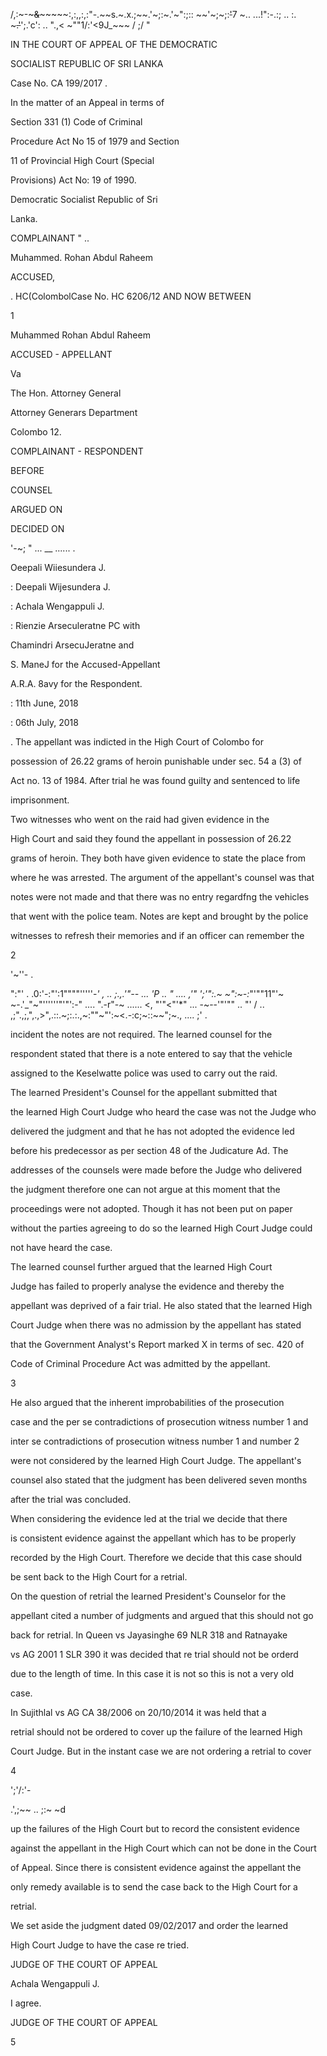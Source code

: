 /,:~-~~~&~~~~~~~:,:,,:,:"-.~~s.~.x.\;~~\.'~;:~.'~":;:: ~\~'~;~;:~~'~~7 ~.. ...!":-.:; .. :. ~~~.'~~';.'c': .. ".,< ~""1/:'<9J_~~~ / ;/ "

IN THE COURT OF APPEAL OF THE DEMOCRATIC

SOCIALIST REPUBLIC OF SRI LANKA

Case No. CA 199/2017 .

In the matter of an Appeal in terms of

Section 331 (1) Code of Criminal

Procedure Act No 15 of 1979 and Section

11 of Provincial High Court (Special

Provisions) Act No: 19 of 1990.

Democratic Socialist Republic of Sri

Lanka.

COMPLAINANT " ..

Muhammed. Rohan Abdul Raheem

ACCUSED,

. HC(ColombolCase No. HC 6206/12 AND NOW BETWEEN

1

Muhammed Rohan Abdul Raheem

ACCUSED - APPELLANT

Va

The Hon. Attorney General

Attorney Generars Department

Colombo 12.

COMPLAINANT - RESPONDENT

BEFORE

COUNSEL

ARGUED ON

DECIDED ON

'-~; " ... __ ...... .

Oeepali Wiiesundera J.

: Deepali Wijesundera J.

: Achala Wengappuli J.

: Rienzie Arseculeratne PC with

Chamindri ArsecuJeratne and

S. ManeJ for the Accused-Appellant

A.R.A. 8avy for the Respondent.

: 11th June, 2018

: 06th July, 2018

. The appellant was indicted in the High Court of Colombo for

possession of 26.22 grams of heroin punishable under sec. 54 a (3) of

Act no. 13 of 1984. After trial he was found guilty and sentenced to life

imprisonment.

Two witnesses who went on the raid had given evidence in the

High Court and said they found the appellant in possession of 26.22

grams of heroin. They both have given evidence to state the place from

where he was arrested. The argument of the appellant's counsel was that

notes were not made and that there was no entry regardfng the vehicles

that went with the police team. Notes are kept and brought by the police

witnesses to refresh their memories and if an officer can remember the

2

'~''- .

"\:"' . .0:'-:"':1""""'''''-_' , .. ;.,.'"-- ... 'P .. " .... ,'" ';'":.~ ~":~-:_"'""11"'~ ~-.'_"~"''''''"'"':-" .... ".-r"-~ ...... <, "'"<"'*" ... -~--'"'"" .. "' / .. ,;".,;,",.,>",.::.~;:.:.,~:""~"':~<.-:c;~::~~";~., .... ;' .

incident the notes are not required. The learned counsel for the

respondent stated that there is a note entered to say that the vehicle

assigned to the Keselwatte police was used to carry out the raid.

The learned President's Counsel for the appellant submitted that

the learned High Court Judge who heard the case was not the Judge who

delivered the judgment and that he has not adopted the evidence led

before his predecessor as per section 48 of the Judicature Ad. The

addresses of the counsels were made before the Judge who delivered

the judgment therefore one can not argue at this moment that the

proceedings were not adopted. Though it has not been put on paper

without the parties agreeing to do so the learned High Court Judge could

not have heard the case.

The learned counsel further argued that the learned High Court

Judge has failed to properly analyse the evidence and thereby the

appellant was deprived of a fair trial. He also stated that the learned High

Court Judge when there was no admission by the appellant has stated

that the Government Analyst's Report marked X in terms of sec. 420 of

Code of Criminal Procedure Act was admitted by the appellant.

3

He also argued that the inherent improbabilities of the prosecution

case and the per se contradictions of prosecution witness number 1 and

inter se contradictions of prosecution witness number 1 and number 2

were not considered by the learned High Court Judge. The appellant's

counsel also stated that the judgment has been delivered seven months

after the trial was concluded.

When considering the evidence led at the trial we decide that there

is consistent evidence against the appellant which has to be properly

recorded by the High Court. Therefore we decide that this case should

be sent back to the High Court for a retrial.

On the question of retrial the learned President's Counselor for the

appellant cited a number of judgments and argued that this should not go

back for retrial. In Queen vs Jayasinghe 69 NLR 318 and Ratnayake

vs AG 2001 1 SLR 390 it was decided that re trial should not be orderd

due to the length of time. In this case it is not so this is not a very old

case.

In Sujithlal vs AG CA 38/2006 on 20/10/2014 it was held that a

retrial should not be ordered to cover up the failure of the learned High

Court Judge. But in the instant case we are not ordering a retrial to cover

4

';'/:'-

.',;~~ .. ;:~ ~d

up the failures of the High Court but to record the consistent evidence

against the appellant in the High Court which can not be done in the Court

of Appeal. Since there is consistent evidence against the appellant the

only remedy available is to send the case back to the High Court for a

retrial.

We set aside the judgment dated 09/02/2017 and order the learned

High Court Judge to have the case re tried.

JUDGE OF THE COURT OF APPEAL

Achala Wengappuli J.

I agree.

JUDGE OF THE COURT OF APPEAL

5